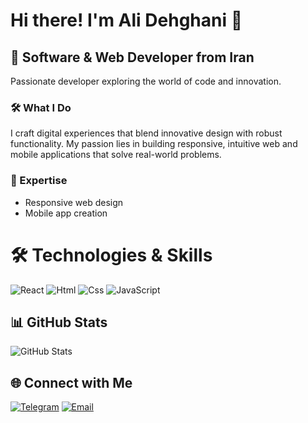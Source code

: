 # Hi there! I'm Ali Dehghani 👋

## 🚀 Software & Web Developer from Iran
Passionate developer exploring the world of code and innovation.

### 🛠️ What I Do
I craft digital experiences that blend innovative design with robust functionality. My passion lies in building responsive, intuitive web and mobile applications that solve real-world problems.

### 🌟 Expertise
- Responsive web design
- Mobile app creation

# 🛠️ Technologies & Skills
![React](https://img.shields.io/badge/-React-61DAFB?style=flat-square&logo=react&logoColor=black)
![Html](https://img.shields.io/badge/-Next.js-000000?style=flat-square&logo=html&logoColor=white)
![Css](https://img.shields.io/badge/-Next.js-000000?style=flat-square&logo=css&logoColor=white)
![JavaScript](https://img.shields.io/badge/-JavaScript-F7DF1E?style=flat-square&logo=javascript&logoColor=black)


## 📊 GitHub Stats
![GitHub Stats](https://github-readme-stats.vercel.app/api?username=AliDehghaniProg&show_icons=true&theme=radical)

## 🌐 Connect with Me
[![Telegram](https://img.shields.io/badge/Telegram-@Ali_Dehghani-blue?style=flat-square&logo=telegram)](https://t.me/Alis1535)
[![Email](https://img.shields.io/badge/Email-dehghania505@gmail.com-red?style=flat-square&logo=gmail)](mailto:dehghania505@gmail.com)
